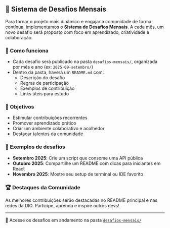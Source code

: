 ## 🔄 Sistema de Desafios Mensais

Para tornar o projeto mais dinâmico e engajar a comunidade de forma contínua, implementamos o **Sistema de Desafios Mensais**. A cada mês, um novo desafio será proposto com foco em aprendizado, criatividade e colaboração.

### 📌 Como funciona

- Cada desafio será publicado na pasta `desafios-mensais/`, organizada por mês e ano (ex: `2025-09-setembro/`)
- Dentro da pasta, haverá um `README.md` com:
  - Descrição do desafio
  - Regras de participação
  - Exemplos de contribuição
  - Links úteis para estudo

### 🎯 Objetivos

- Estimular contribuições recorrentes
- Promover aprendizado prático
- Criar um ambiente colaborativo e acolhedor
- Destacar talentos da comunidade

### 🧠 Exemplos de desafios

- **Setembro 2025**: Crie um script que consome uma API pública
- **Outubro 2025**: Compartilhe um README com dicas para iniciantes em React
- **Novembro 2025**: Mostre seu setup de terminal ou IDE favorito

### 🏆 Destaques da Comunidade

As melhores contribuições serão destacadas no README principal e nas redes da DIO. Participe, aprenda e inspire outros devs!

---

📁 Acesse os desafios em andamento na pasta [`desafios-mensais/`](./desafios-mensais/)